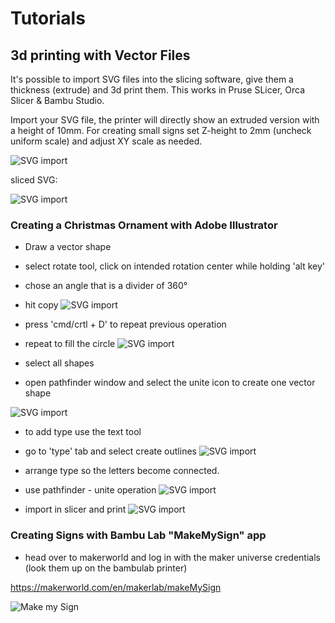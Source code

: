 # Tutorials

## 3d printing with Vector Files
It's possible to import SVG files into the slicing software, give them a thickness (extrude) and 3d print them.
This works in Pruse SLicer, Orca Slicer & Bambu Studio.

Import your SVG file, the printer will directly show an extruded version with a height of 10mm.
For creating small signs set Z-height to 2mm (uncheck uniform scale) and adjust XY scale as needed.

![SVG import](../3D_Printing/img/svg_orca.png)

sliced SVG:

![SVG import](../3D_Printing/img/sliced_svg.png)

### Creating a Christmas Ornament with Adobe Illustrator

- Draw a vector shape
- select rotate tool, click on intended rotation center while holding 'alt key'
- chose an angle that is a divider of 360°
- hit copy
![SVG import](../3D_Printing/img/ai_1.png)

- press 'cmd/crtl + D' to repeat previous operation
- repeat to fill the circle
![SVG import](../3D_Printing/img/ai_2.png)

- select all shapes
- open pathfinder window and select the unite icon to create one vector shape
  
![SVG import](../3D_Printing/img/ai_3.png)

- to add type use the text tool
- go to 'type' tab and select create outlines
![SVG import](../3D_Printing/img/ai_4.png)

- arrange type so the letters become connected.
- use pathfinder - unite operation
![SVG import](../3D_Printing/img/ai_5.png)

- import in slicer and print
![SVG import](../3D_Printing/img/ai_6.png)

### Creating Signs with Bambu Lab "MakeMySign" app

- head over to makerworld and log in with the maker universe credentials (look them up on the bambulab printer)

https://makerworld.com/en/makerlab/makeMySign

![Make my Sign](../3D_Printing/img/makemysign.png)
